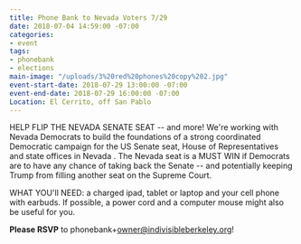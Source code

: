 ```yaml
---
title: Phone Bank to Nevada Voters 7/29
date: 2018-07-04 14:59:00 -07:00
categories:
- event
tags:
- phonebank
- elections
main-image: "/uploads/3%20red%20phones%20copy%202.jpg"
event-start-date: 2018-07-29 13:00:00 -07:00
event-end-date: 2018-07-29 16:00:00 -07:00
Location: El Cerrito, off San Pablo
---
```


HELP FLIP THE NEVADA SENATE SEAT -- and more!  We're working with Nevada Democrats to build the foundations of a strong  coordinated Democratic campaign for the US Senate seat, House of Representatives and state offices in Nevada .  The Nevada seat is a MUST WIN if Democrats are to have any chance of taking back the Senate -- and potentially keeping Trump from filling another seat on the Supreme Court.

WHAT YOU'll NEED: a charged ipad, tablet or laptop and your cell phone with earbuds.  If possible, a power cord and a computer mouse might also be useful for you.

**Please RSVP** to phonebank\+owner@indivisibleberkeley.org! 